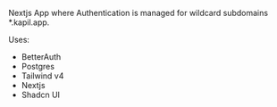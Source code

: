 Nextjs App where Authentication is managed for wildcard subdomains *.kapil.app.

Uses:
- BetterAuth
- Postgres
- Tailwind v4
- Nextjs
- Shadcn UI
